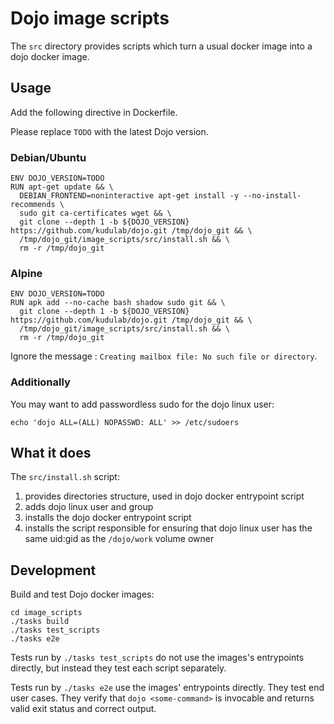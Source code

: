 # Dojo image scripts

The `src` directory provides scripts which turn a usual docker image into a dojo docker image.

## Usage
Add the following directive in Dockerfile.

Please replace `TODO` with the latest Dojo version.

### Debian/Ubuntu
```
ENV DOJO_VERSION=TODO
RUN apt-get update && \
  DEBIAN_FRONTEND=noninteractive apt-get install -y --no-install-recommends \
  sudo git ca-certificates wget && \
  git clone --depth 1 -b ${DOJO_VERSION} https://github.com/kudulab/dojo.git /tmp/dojo_git && \
  /tmp/dojo_git/image_scripts/src/install.sh && \
  rm -r /tmp/dojo_git
```

### Alpine
```
ENV DOJO_VERSION=TODO
RUN apk add --no-cache bash shadow sudo git && \
  git clone --depth 1 -b ${DOJO_VERSION} https://github.com/kudulab/dojo.git /tmp/dojo_git && \
  /tmp/dojo_git/image_scripts/src/install.sh && \
  rm -r /tmp/dojo_git
```

Ignore the message : `Creating mailbox file: No such file or directory`.

### Additionally
You may want to add passwordless sudo for the dojo linux user:
```
echo 'dojo ALL=(ALL) NOPASSWD: ALL' >> /etc/sudoers
```

## What it does

The `src/install.sh` script:
   1. provides directories structure, used in dojo docker entrypoint script
   1. adds dojo linux user and group
   1. installs the dojo docker entrypoint script
   1. installs the script responsible for ensuring that dojo linux user has the same uid:gid as the `/dojo/work` volume owner


## Development
Build and test Dojo docker images:
```
cd image_scripts
./tasks build
./tasks test_scripts
./tasks e2e
```

Tests run by `./tasks test_scripts` do not use the images's entrypoints directly, but instead they test
 each script separately.

Tests run by `./tasks e2e` use the images' entrypoints directly. They test end user cases. They verify that
 `dojo <some-command>` is invocable and returns valid exit status and correct  output.
